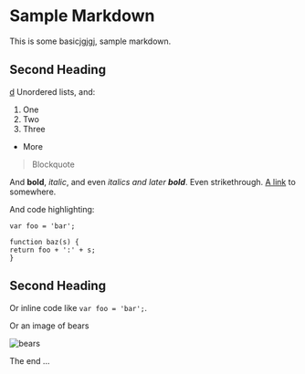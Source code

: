 <!-- Space:~zhuyanxin -->
<!-- Parent: dev -->
<!-- Parent:subtest-->
<!-- Title:subsub-->
# Sample Markdown

This is some basicjgjgj, sample markdown.

## Second Heading

[d](顶顶顶顶) Unordered lists, and:[](ssss)

1. One
2. Two
3. Three

- More

> Blockquote

And **bold**, _italic_, and even _italics and later **bold**_. Even strikethrough. [A link](https://markdowntohtml.com) to somewhere.

And code highlighting:

```
var foo = 'bar';

function baz(s) {
return foo + ':' + s;
}
```

## Second Heading

Or inline code like `var foo = 'bar';`.

Or an image of bears

![bears](http://placebear.com/200/200)

The end …